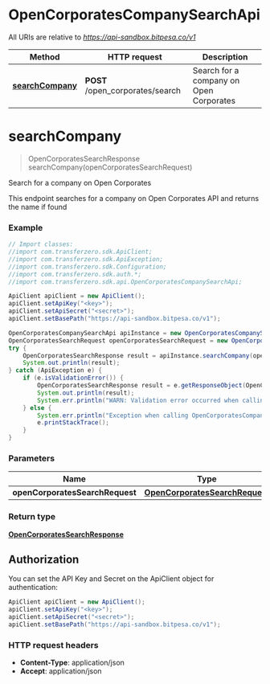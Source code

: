 # OpenCorporatesCompanySearchApi

All URIs are relative to *https://api-sandbox.bitpesa.co/v1*

Method | HTTP request | Description
------------- | ------------- | -------------
[**searchCompany**](OpenCorporatesCompanySearchApi.md#searchCompany) | **POST** /open_corporates/search | Search for a company on Open Corporates


<a name="searchCompany"></a>
# **searchCompany**
> OpenCorporatesSearchResponse searchCompany(openCorporatesSearchRequest)

Search for a company on Open Corporates

This endpoint searches for a company on Open Corporates API and returns the name if found

### Example
```java
// Import classes:
//import com.transferzero.sdk.ApiClient;
//import com.transferzero.sdk.ApiException;
//import com.transferzero.sdk.Configuration;
//import com.transferzero.sdk.auth.*;
//import com.transferzero.sdk.api.OpenCorporatesCompanySearchApi;

ApiClient apiClient = new ApiClient();
apiClient.setApiKey("<key>");
apiClient.setApiSecret("<secret>");
apiClient.setBasePath("https://api-sandbox.bitpesa.co/v1");

OpenCorporatesCompanySearchApi apiInstance = new OpenCorporatesCompanySearchApi(apiClient);
OpenCorporatesSearchRequest openCorporatesSearchRequest = new OpenCorporatesSearchRequest(); // OpenCorporatesSearchRequest | 
try {
    OpenCorporatesSearchResponse result = apiInstance.searchCompany(openCorporatesSearchRequest);
    System.out.println(result);
} catch (ApiException e) {
    if (e.isValidationError()) {
        OpenCorporatesSearchResponse result = e.getResponseObject(OpenCorporatesSearchResponse.class);
        System.out.println(result);
        System.err.println("WARN: Validation error occurred when calling the endpoint");
    } else {
        System.err.println("Exception when calling OpenCorporatesCompanySearchApi#searchCompany");
        e.printStackTrace();
    }
}
```

### Parameters

Name | Type | Description  | Notes
------------- | ------------- | ------------- | -------------
 **openCorporatesSearchRequest** | [**OpenCorporatesSearchRequest**](OpenCorporatesSearchRequest.md)|  |

### Return type

[**OpenCorporatesSearchResponse**](OpenCorporatesSearchResponse.md)

## Authorization

You can set the API Key and Secret on the ApiClient object for authentication:

```java
ApiClient apiClient = new ApiClient();
apiClient.setApiKey("<key>");
apiClient.setApiSecret("<secret>");
apiClient.setBasePath("https://api-sandbox.bitpesa.co/v1");
```
### HTTP request headers

 - **Content-Type**: application/json
 - **Accept**: application/json

